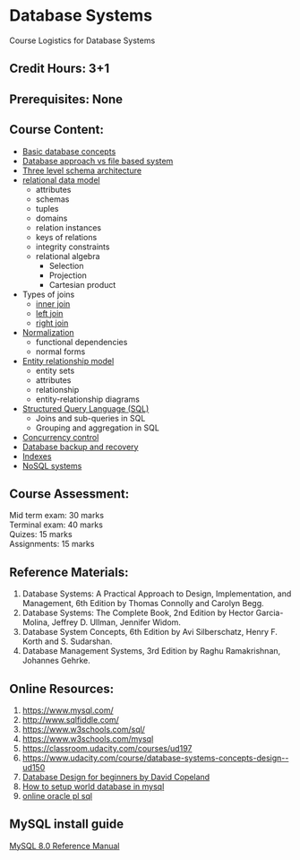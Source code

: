 # Database Systems
Course Logistics for Database Systems

## Credit Hours: 3+1  

## Prerequisites: None

## Course Content:
- [Basic database concepts](markdown/introduction.md)
- [Database approach vs file based system](markdown/introduction.md)
- [Three level schema architecture](markdown/ThreeSchemaArchitecture.md)
- [relational data model](markdown/Intro2RelationalDatabases.md)
  + attributes
  + schemas
  + tuples
  + domains
  + relation instances
  + keys of relations
  + integrity constraints
  + relational algebra
     - Selection
     - Projection
     - Cartesian product
- Types of joins
  + [inner join](markdown/mysql_inner_join.md)
  + [left join](markdown/mysql_left_join.md)
  + [right join](markdown/mysql_right_join.md)
- [Normalization](markdown/database-normalization.md)
  + functional dependencies
  + normal forms
- [Entity relationship model](markdown/ERModel.md)
  + entity sets
  + attributes
  + relationship
  + entity-relationship diagrams
- [Structured Query Language (SQL)](30July2021.sql)
  + Joins and sub-queries in SQL
  + Grouping and aggregation in SQL
- [Concurrency control](markdown/concurrency.md)
- [Database backup and recovery](markdown/backup.md)
- [Indexes](markdown/indexing.md)
- [NoSQL systems](markdown/nosql.md)

## Course Assessment:  

Mid term exam: 30 marks  
Terminal exam: 40 marks  
Quizes: 15 marks  
Assignments: 15 marks  

## Reference Materials:

1. Database Systems: A Practical Approach to Design, Implementation, and Management, 6th Edition by Thomas Connolly and Carolyn Begg.  
2. Database Systems: The Complete Book, 2nd Edition by Hector Garcia-Molina, Jeffrey D. Ullman, Jennifer Widom.  
3. Database System Concepts, 6th Edition by Avi Silberschatz, Henry F. Korth and S. Sudarshan.  
4. Database Management Systems, 3rd Edition by Raghu Ramakrishnan, Johannes Gehrke.  

## Online Resources:

1. https://www.mysql.com/  
2. http://www.sqlfiddle.com/  
3. https://www.w3schools.com/sql/  
4. https://www.w3schools.com/mysql
5. https://classroom.udacity.com/courses/ud197 
6. https://www.udacity.com/course/database-systems-concepts-design--ud150
7. [Database Design for beginners by David Copeland](https://youtu.be/1VsSXRPEBo0)
8. [How to setup world database in mysql](https://dev.mysql.com/doc/world-setup/en/world-setup-installation.html)
9. [online oracle pl sql](https://livesql.oracle.com/)

## MySQL install guide

[MySQL 8.0 Reference Manual](https://dev.mysql.com/doc/refman/8.0/en/)
